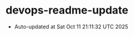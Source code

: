 # devops-readme-update
<!--START_SECTION:activity-->
- Auto-updated at Sat Oct 11 21:11:32 UTC 2025
<!--END_SECTION:activity-->
